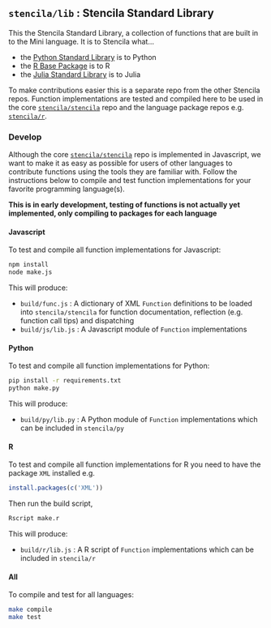 ## `stencila/lib` : Stencila Standard Library

This the Stencila Standard Library, a collection of functions that are built in to the Mini language. It is to Stencila what...

- the [Python Standard Library](https://docs.python.org/3/library/index.html) is to Python
- the [R Base Package](https://stat.ethz.ch/R-manual/R-devel/library/base/html/00Index.html) is to R
- the [Julia Standard Library](https://docs.julialang.org/en/latest/stdlib/base) is to Julia

To make contributions easier this is a separate repo from the other Stencila repos. Function implementations are tested and compiled here to be used in the core [`stencila/stencila`](https://github.com/stencila/stencila) repo and the language package repos e.g. [`stencila/r`](https://github.com/stencila/r).

### Develop

Although the core [`stencila/stencila`](https://github.com/stencila/stencila) repo is implemented in Javascript, we want to make it as easy as possible for users of other languages to contribute functions using the tools they are familiar with. Follow the instructions below to compile and test function implementations for your favorite programming language(s).

**This is in early development, testing of functions is not actually yet implemented, only compiling to packages for each language**

#### Javascript

To test and compile all function implementations for Javascript:

```bash
npm install
node make.js
```

This will produce:

- `build/func.js` : A dictionary of XML `Function` definitions to be loaded into `stencila/stencila` for function documentation, reflection (e.g. function call tips) and dispatching
- `build/js/lib.js` : A Javascript module of `Function` implementations

#### Python

To test and compile all function implementations for Python:

```bash
pip install -r requirements.txt
python make.py
```

This will produce:

- `build/py/lib.py` : A Python module of `Function` implementations which can be included in `stencila/py`

#### R

To test and compile all function implementations for R you need to have the package `XML` installed e.g.

```r
install.packages(c('XML'))
```

Then run the build script,

```bash
Rscript make.r
```

This will produce:

- `build/r/lib.js` : A R script of `Function` implementations which can be included in `stencila/r`

#### All

To compile and test for all languages:

```bash
make compile
make test
```